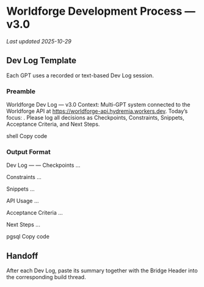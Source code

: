 
# Worldforge Development Process — v3.0
_Last updated 2025-10-29_

## Dev Log Template
Each GPT uses a recorded or text-based Dev Log session.

### Preamble
Worldforge Dev Log — v3.0
Context: Multi-GPT system connected to the Worldforge API at https://worldforge-api.hydremia.workers.dev.
Today’s focus: <GPT NAME>.
Please log all decisions as Checkpoints, Constraints, Snippets, Acceptance Criteria, and Next Steps.

shell
Copy code

### Output Format
Dev Log — <GPT Name> — <Date>
Checkpoints
...

Constraints
...

Snippets
...

API Usage
...

Acceptance Criteria
...

Next Steps
...

pgsql
Copy code

## Handoff
After each Dev Log, paste its summary together with the Bridge Header into the corresponding build thread.

